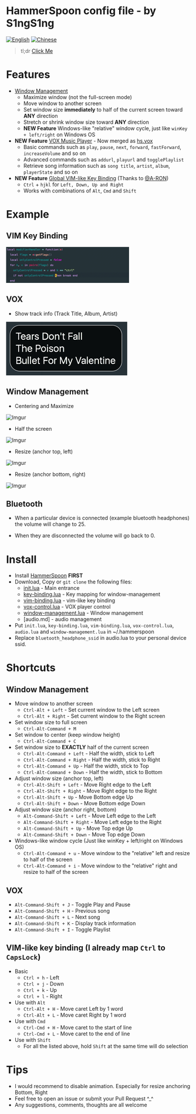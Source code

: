 HammerSpoon config file - by S1ngS1ng
=======

[![English](https://jaywcjlove.github.io/sb/lang/english.svg)](https://github.com/S1ngS1ng/HammerSpoon) [![Chinese](https://jaywcjlove.github.io/sb/lang/chinese.svg)](./README-cn.md)

> tl;dr [Click Me](#install)

# Features
* [Window Management](./window-management.lua)
    * Maximize window (not the full-screen mode)
    * Move window to another screen
    * Set window size **immediately** to half of the current screen toward **ANY** direction
    * Stretch or shrink window size toward **ANY** direction
    * **NEW Feature** Windows-like "relative" window cycle, just like `winKey + left/right` on Windows OS
* **NEW Feature** [VOX Music Player](./vox-control.lua) - Now merged as [hs.vox](http://www.hammerspoon.org/docs/hs.vox.html)
    * Basic commands such as `play`, `pause`, `next`, `forward`, `fastForward`, `increaseVolume` and so on
    * Advanced commands such as `addurl`, `playurl` and `togglePlaylist`
    * Retrieve song information such as `song title`, `artist`, `album`, `playerState` and so on
* **NEW Feature** [Global VIM-like Key Binding](./vim-binding.lua) (Thanks to [@A-RON](https://github.com/asmagill))
    * `Ctrl` + `hjkl` for `Left, Down, Up and Right`
    * Works with combinations of `Alt`, `Cmd` and `Shift`

# Example
## VIM Key Binding
![vim-key-binding](./assets/vim-key-binding(block-caret).gif)

## VOX
* Show track info (Track Title, Album, Artist)

![TrackInfo](./assets/vox-track-info.jpg)

## Window Management
* Centering and Maximize

![Imgur](http://i.imgur.com/okNaoJW.gif)

* Half the screen

![Imgur](http://i.imgur.com/VNo7nCI.gif)

* Resize (anchor top, left)

![Imgur](http://i.imgur.com/vIqDMUD.gif)

* Resize (anchor bottom, right)

![Imgur](http://i.imgur.com/fiIfeXe.gif)

## Bluetooth
* When a particular device is connected (example bluetooth headphones) the volume will change to 25.

* When they are disconnected the volume will go back to 0.

# Install
* Install [HammerSpoon](https://github.com/Hammerspoon/hammerspoon)  **FIRST** 
* Download, Copy or `git clone` the following files:
    * [init.lua](https://github.com/S1ngS1ng/HammerSpoon/blob/master/init.lua) - Main entrance
    * [key-binding.lua](https://github.com/S1ngS1ng/HammerSpoon/blob/master/key-binding.lua) - Key mapping for window-management
    * [vim-binding.lua](https://github.com/S1ngS1ng/HammerSpoon/blob/master/vim-binding.lua) - vim-like key binding
    * [vox-control.lua](https://github.com/S1ngS1ng/HammerSpoon/blob/master/vox-control.lua) - VOX player control
    * [window-management.lua](https://github.com/S1ngS1ng/HammerSpoon/blob/master/window-management.lua) - Window management
    * [audio.md] - audio management
* Put `init.lua`, `key-binding.lua`, `vim-binding.lua`, `vox-control.lua`, `audio.lua` and `window-management.lua` in ~/.hammerspoon
* Replace `bluetooth_headphone_ssid` in audio.lua to your personal device ssid.

# Shortcuts

## Window Management
* Move window to another screen
	* `Ctrl-Alt + Left` - Set current window to the Left screen
	* `Ctrl-Alt + Right` - Set current window to the Right screen
* Set window size to full screen
	* `Ctrl-Alt-Command + M`
* Set window to center (keep window height)
	* `Ctrl-Alt-Command + C`
* Set window size to **EXACTLY** half of the current screen
	* `Ctrl-Alt-Command + Left` - Half the width, stick to Left
	* `Ctrl-Alt-Command + Right` - Half the width, stick to Right
	* `Ctrl-Alt-Command + Up` - Half the width, stick to Top
	* `Ctrl-Alt-Command + Down` - Half the width, stick to Bottom
* Adjust window size (anchor top, left)
	* `Ctrl-Alt-Shift + Left` - Move Right edge to the Left
	* `Ctrl-Alt-Shift + Right` - Move Right edge to the Right
	* `Ctrl-Alt-Shift + Up` - Move Bottom edge Up
	* `Ctrl-Alt-Shift + Down` - Move Bottom edge Down
* Adjust window size (anchor right, bottom)
	* `Alt-Command-Shift + Left` - Move Left edge to the Left
	* `Alt-Command-Shift + Right` - Move Left edge to the Right
	* `Alt-Command-Shift + Up` - Move Top edge Up
	* `Alt-Command-Shift + Down` - Move Top edge Down
* Windows-like window cycle (Just like winKey + left/right on Windows OS)
    * `Ctrl-Alt-Command + u` - Move window to the "relative" left and resize to half of the screen
    * `Ctrl-Alt-Command + i` - Move window to the "relative" right and resize to half of the screen

## VOX
* `Alt-Command-Shift + J` - Toggle Play and Pause
* `Alt-Command-Shift + H` - Previous song
* `Alt-Command-Shift + L` - Next song
* `Alt-Command-Shift + K` - Display track information
* `Alt-Command-Shift + I` - Toggle Playlist

## VIM-like key binding (I already map `Ctrl` to `CapsLock`)
* Basic
    * `Ctrl + h` - Left
    * `Ctrl + j` - Down
    * `Ctrl + k` - Up
    * `Ctrl + l` - Right
* Use with `Alt`
    * `Ctrl-Alt + H` - Move caret Left by 1 word
    * `Ctrl-Alt + L` - Move caret Right by 1 word
* Use with `Cmd`
    * `Ctrl-Cmd + H` - Move caret to the start of line
    * `Ctrl-Cmd + L` - Move caret to the end of line
* Use with `Shift`
    * For all the listed above, hold `Shift` at the same time will do selection

# Tips
* I would recommend to disable animation. Especially for resize anchoring Bottom, Right
* Feel free to open an issue or submit your Pull Request ^_^
* Any suggestions, comments, thoughts are all welcome
